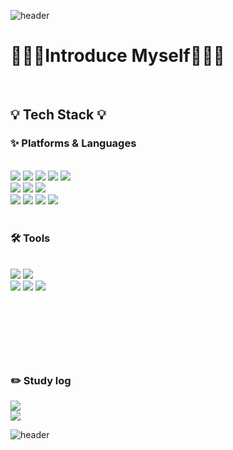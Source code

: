 ![header](https://capsule-render.vercel.app/api?type=waving&color=0:EEFF00,100:a82da8&height=200&section=header&fontAlign=75&fontAlignY=30&fontSize=40&fontColor=000000?height=300&text=Thank%20%you%20%20for%20%Visiting!)

<!-- 나중에 바꿀 때 써먹어야지
![header](https://capsule-render.vercel.app/api?type=waving&color=6994CDEE&text=&animation=twinkling&height=100)![Typing SVG](https://readme-typing-svg.demolab.com?font=Alkatra&weight=500&size=45&duration=3500&pause=3&color=6994CDEE&center=false&vCenter=false&multiline=true&repeat=true&width=1000&height=100&lines=Welcome+to+Hm's+GitHub!👋)
-->

<body>
  <div align="left">
  <h1>🧑🏻‍🎨Introduce Myself👩🏻‍💻</h1>
  <p>      
  </p>
   <br>
    
<!--   Readme Badge    -->
   <h2>💡 Tech Stack 💡</h2>
   <h3>✨  Platforms & Languages  </h3>
   <br>
   <img src="https://img.shields.io/badge/HTML5-E34F26?style=for-the-badge&logo=HTML5&logoColor=white">
   <img src="https://img.shields.io/badge/CSS3-1572B6?style=for-the-badge&logo=CSS3&logoColor=white">
   <img src="https://img.shields.io/badge/JavaScript-F7DF1E?style=for-the-badge&logo=JavaScript&logoColor=black">
   <img src="https://img.shields.io/badge/React-61DAFB?style=for-the-badge&logo=React&logoColor=black">
   <img src="https://img.shields.io/badge/Vue-4FC08D?style=for-the-badge&logo=vuedotjs&logoColor=white">
   <br>
   <img src="https://img.shields.io/badge/Java-3766AB?style=for-the-badge&logo=Java&logoColor=white">
   <img src="https://img.shields.io/badge/springboot-6DB33F?style=for-the-badge&logo=springboot&logoColor=white">
   <img src="https://img.shields.io/badge/Oracle-F80000?style=for-the-badge&logo=Oracle&logoColor=white">
   <br>
   <img src="https://img.shields.io/badge/SASS-CC6699?style=for-the-badge&logo=Sass&logoColor=white">
   <img src="https://img.shields.io/badge/jQuery-0769AD?style=for-the-badge&logo=jQuery&logoColor=white">
   <img src="https://img.shields.io/badge/Firebase-FFCA28?style=for-the-badge&logo=Firebase&logoColor=white">
   <img src="https://img.shields.io/badge/pwa-5A0FC8?style=for-the-badge&logo=pwa&logoColor=white">
<!--    <img src="https://img.shields.io/badge/ReactNative-61DAFB?style=for-the-badge&logo=React&logoColor=black"> -->
<!--    <img src="https://img.shields.io/badge/Python-3776AB?style=for-the-badge&logo=Python&logoColor=white"> -->
<!--    <img src="https://img.shields.io/badge/SCSS-CC6699?style=for-the-badge&logo=Sass&logoColor=white">
 -->
    <br>
    <br>
    <h3>🛠️  Tools  </h3>
    <br>
   <img src="https://img.shields.io/badge/Visual Studio Code-007ACC?style=for-the-badge&logo=Visual Studio Code&logoColor=white">
   <img src="https://img.shields.io/badge/figma-F24E1E?style=for-the-badge&logo=figma&logoColor=white">
    
   <br>
    
   <img src="https://img.shields.io/badge/Git-F05032?style=for-the-badge&logo=Git&logoColor=white">
   <img src="https://img.shields.io/badge/GitHub-181717?style=for-the-badge&logo=GitHub&logoColor=white">
   <img src="https://img.shields.io/badge/Notion-000000?style=for-the-badge&logo=Notion&logoColor=white">
   <br>
   <br>
   <!--
   <h3>🎨  SNS & Portfolio  </h3>
   <br>
   <img src="https://img.shields.io/badge/mail-00AC47?style=for-the-badge&logo=gmail&logoColor=white">
   -->
    <br>
    <h1></h1>
    <!--
    <p> <span style="background-color:#fff5b1">▼ click 시 포트폴리오로 이동합니다. ▼ </span></p>
   <img src="https://img.shields.io/badge/클릭하면 포트폴리오로 이동-FF5C83?style=for-the-badge&logo=클릭하면 포트폴리오로 이동&logoColor=black">
     -->
   <br>
   <br>
<!--   Stats Card   -->
    <h3> ✏️ Study log </h3>
    <!--
  <img src="https://github-readme-stats.vercel.app/api/top-langs/?username=guruma99&langs_count=5&layout=compact/card_width=500px">
  -->
  <img src="https://github-readme-stats.vercel.app/api?username=guruma99&show_icons=true/card_width=600px">
 </div>
<!--  total visit   -->
  <a href="https://hits.seeyoufarm.com"><img src="https://hits.seeyoufarm.com/api/count/incr/badge.svg?url=https%3A%2F%2Fgithub.com%2Fguruma99%2Fhit-counter&count_bg=%235200FF&title_bg=%23FF0000&icon=&icon_color=%23E7E7E7&title=hits&edge_flat=false"/></a>
    
   ![header](https://capsule-render.vercel.app/api?type=waving&color=0:EEFF00,100:a82da8&height=160&section=footer)
  

</body>
